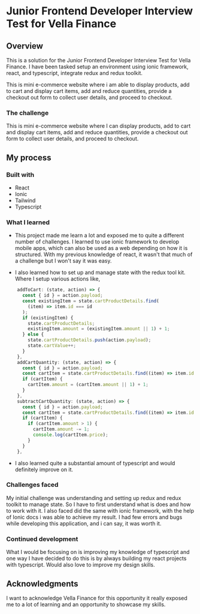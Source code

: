 # Junior Frontend Developer Interview Test for Vella Finance

## Overview

This is a solution for the Junior Frontend Developer Interview Test for Vella Finance. I have been tasked setup an environment using ionic framework, react, and typescript, integrate redux and redux toolkit.

This is mini e-commerce website where i am able to display products, add to cart and display cart items, add and reduce quantities, provide a checkout out form to collect user details, and proceed to checkout.

### The challenge

This is mini e-commerce website where I can display products, add to cart and display cart items, add and reduce quantities, provide a checkout out form to collect user details, and proceed to checkout.

## My process

### Built with

  - React
  - Ionic
  - Tailwind
  - Typescript

### What I learned 

- This project made me learn a lot and exposed me to quite a different number of challenges. I learned to use ionic framework to develop mobile apps, which can also be used as a web depending on how it is structured. With my previous knowledge of react, it wasn't that much of a challenge but I won't say it was easy.
  
- I also learned how to set up and manage state with the redux tool kit. Where I setup various actions like, 

```js
    addToCart: (state, action) => {
      const { id } = action.payload;
      const existingItem = state.cartProductDetails.find(
        (item) => item.id === id
      );
      if (existingItem) {
        state.cartProductDetails;
        existingItem.amount = (existingItem.amount || 1) + 1;
      } else {
        state.cartProductDetails.push(action.payload);
        state.cartValue++;
      }
    },
    addCartQuantity: (state, action) => {
      const { id } = action.payload;
      const cartItem = state.cartProductDetails.find((item) => item.id === id);
      if (cartItem) {
        cartItem.amount = (cartItem.amount || 1) + 1;
      }
    },
    subtractCartQuantity: (state, action) => {
      const { id } = action.payload;
      const cartItem = state.cartProductDetails.find((item) => item.id === id);
      if (cartItem) {
        if (cartItem.amount > 1) {
          cartItem.amount -= 1;
          console.log(cartItem.price);
        }
      }
    },
```
- I also learned quite a substantial amount of typescript and would definitely improve on it.

### Challenges faced 

My initial challenge was understanding and setting up redux and redux toolkit to manage state. So I have to first understand what is does and how to work with it. I also faced did the same with ionic framework, with the help of Ionic docs i was able to achieve my result.
I had few errors and bugs while developing this application, and i can say, it was worth it.



### Continued development

What I would be focusing on is improving my knowledge of typescript and one way I have decided to do this is by always building my react projects with typescript.
Would also love to improve my design skills.

## Acknowledgments

I want to acknowledge Vella Finance for this opportunity it really exposed me to a lot of learning and an opportunity to showcase my skills.

